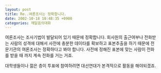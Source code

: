```yaml
---
layout: post
title: Re..여론조사는 정확합니다.
date: 2002-10-18 10:48:35 +0900
categories: 깨달음의대화
---
```

여론조사는 조사기법이 발달되어 있기 때문에 정확합니다. 회사원의 출근여부나 전화받는 사람의 성격에 대해서 사전에 충분한 데이타를 확보하고 표본추출을 하기 때문에 전문기관의 여론조사는 정확하다고 봐야 합니다. 사전에 정해진 표본에 맞는 사람이 전화를 받을 때 까지 계속 전화를 거는 거죠.
  

  
대학생들이나 젊은 층이 투표에 참여하려면 대선연대가 본격적으로 활동을 해야되겠죠.